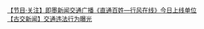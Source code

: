  
[【节目·关注】即墨新闻交通广播《直通百姓—行风在线》今日上线单位](http://www.dianyue.me/archives/529/dc0h5lva2xf2b1ch/)  
[【古交新闻】交通违法行为曝光](http://www.dianyue.me/archives/568/n19tmept6wg75njt/)